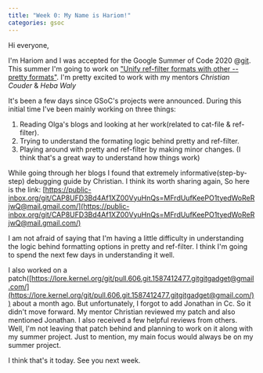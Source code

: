 ```yaml
---
title: "Week 0: My Name is Hariom!"
categories: gsoc
---
```


Hi everyone,

I'm Hariom and I was accepted for the Google Summer of Code 2020 @[git](https://git-scm.com/). This summer I'm going to work on ["Unify ref-filter formats with other --pretty formats"](https://summerofcode.withgoogle.com/projects/#4593212745842688). I'm pretty excited to work with my mentors *Christian Couder* & *Heba Waly* 

It's been a few days since GSoC's projects were announced. During this initial time I've been mainly working on three things:

1. Reading Olga's blogs and looking at her work(related to cat-file & ref-filter).
2. Trying to understand the formating logic behind pretty and ref-filter.
3. Playing around with pretty and ref-filter by making minor changes. (I think that's a great way to understand how things work)

While going through her blogs I found that extremely informative(step-by-step) debugging guide by Christian. I think its worth sharing again, So here is the link: [https://public-inbox.org/git/CAP8UFD3Bd4Af1XZ00VyuHnQs=MFrdUufKeePO1tyedWoReRjwQ@mail.gmail.com/](https://public-inbox.org/git/CAP8UFD3Bd4Af1XZ00VyuHnQs=MFrdUufKeePO1tyedWoReRjwQ@mail.gmail.com/)

I am not afraid of saying that I'm having a little difficulty in understanding the logic behind formatting options in pretty and ref-filter. I think I'm going to spend the next few days in understanding it well.

I also worked on a patch([https://lore.kernel.org/git/pull.606.git.1587412477.gitgitgadget@gmail.com/](https://lore.kernel.org/git/pull.606.git.1587412477.gitgitgadget@gmail.com/)) about a month ago. But unfortunately, I forgot to add Jonathan in Cc. So it didn't move forward. My mentor Christian reviewed my patch and also mentioned Jonathan. I also received a few helpful reviews from others. Well, I'm not leaving that patch behind and planning to work on it along with my summer project. Just to mention, my main focus would always be on my summer project.

I think that's it today. See you next week.


 
